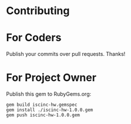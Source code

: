 # Contributing

# For Coders
Publish your commits over pull requests. Thanks!

# For Project Owner
Publish this gem to RubyGems.org:

    gem build iscinc-hw.gemspec
    gem install ./iscinc-hw-1.0.0.gem
    gem push iscinc-hw-1.0.0.gem
